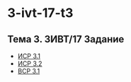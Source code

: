 # 3-ivt-17-t3
## Тема 3. 3ИВТ/17 Задание
+ [ИСР 3.1](https://docs.google.com/document/d/13ZBLtBshuCr_7Sx8rnl0I6iR01MHmkF2Zu_7Tgo8pIU/edit)
+ [ИСР 3.2]()
+ [ВСР 3.1]()
